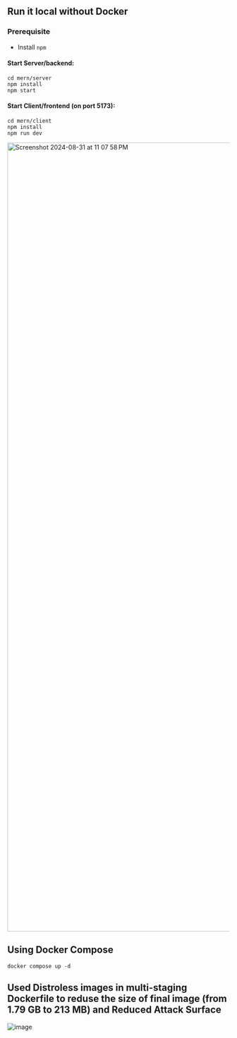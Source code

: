 ## Run it local without Docker

### Prerequisite

- Install `npm`

#### Start Server/backend:

```
cd mern/server
npm install
npm start
```

#### Start Client/frontend (on port 5173):

```
cd mern/client
npm install
npm run dev
```

<img width="1790" alt="Screenshot 2024-08-31 at 11 07 58 PM" src="https://github.com/user-attachments/assets/f414230b-8bd6-4393-b8de-6a10444a8dfd">

## Using Docker Compose

`docker compose up -d`


## Used Distroless images in multi-staging Dockerfile to reduse the size of final image (from 1.79 GB to 213 MB)  and Reduced Attack Surface
![image](https://github.com/user-attachments/assets/35bb2d03-4f78-4228-ac25-2db5600f6e75) 

